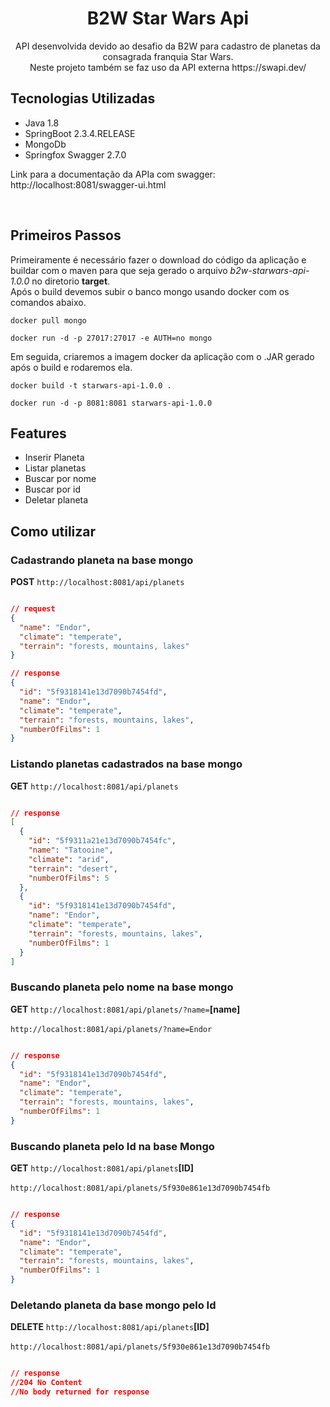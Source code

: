 <h1 align="center">  B2W Star Wars Api </h1>

<p align="center">
  API desenvolvida devido ao desafio da B2W para cadastro de planetas da consagrada franquia Star Wars.
  <br/>
  Neste projeto também se faz uso da API externa https://swapi.dev/
</p>

## Tecnologias Utilizadas

 * Java 1.8
 * SpringBoot 2.3.4.RELEASE
 * MongoDb
 * Springfox Swagger 2.7.0

 Link para a documentação da APIa com swagger: http://localhost:8081/swagger-ui.html

</br>

## Primeiros Passos

<p>
  Primeiramente é necessário fazer o download do código da aplicação e buildar com o maven para que seja gerado o arquivo <i>b2w-starwars-api-1.0.0</i> no diretorio <b>target</b>.</br>
  Após o build devemos subir o banco mongo usando docker com os comandos abaixo.
</p>

```
docker pull mongo

docker run -d -p 27017:27017 -e AUTH=no mongo
```
<p>
  Em seguida, criaremos a imagem docker da aplicação com o .JAR gerado após o build e rodaremos ela.
</p>

```
docker build -t starwars-api-1.0.0 .

docker run -d -p 8081:8081 starwars-api-1.0.0
```
 
## Features
 - Inserir Planeta
 - Listar planetas
 - Buscar por nome
 - Buscar por id
 - Deletar planeta
 
 ## Como utilizar


### Cadastrando planeta na base mongo

**POST** `http://localhost:8081/api/planets`

```json

// request
{
  "name": "Endor",
  "climate": "temperate",
  "terrain": "forests, mountains, lakes"
}
```
```json
// response
{
  "id": "5f9318141e13d7090b7454fd",
  "name": "Endor",
  "climate": "temperate",
  "terrain": "forests, mountains, lakes",
  "numberOfFilms": 1
}

```

### Listando planetas cadastrados na base mongo

**GET** `http://localhost:8081/api/planets`

```json

// response
[
  {
    "id": "5f9311a21e13d7090b7454fc",
    "name": "Tatooine",
    "climate": "arid",
    "terrain": "desert",
    "numberOfFilms": 5
  },
  {
    "id": "5f9318141e13d7090b7454fd",
    "name": "Endor",
    "climate": "temperate",
    "terrain": "forests, mountains, lakes",
    "numberOfFilms": 1
  }
]
```
### Buscando planeta pelo nome na base mongo

**GET** `http://localhost:8081/api/planets/?name=`**[name]** </br></br>
`http://localhost:8081/api/planets/?name=Endor`
```json

// response 
{
  "id": "5f9318141e13d7090b7454fd",
  "name": "Endor",
  "climate": "temperate",
  "terrain": "forests, mountains, lakes",
  "numberOfFilms": 1
}
```

### Buscando planeta pelo Id na base Mongo

**GET** `http://localhost:8081/api/planets`**[ID]** </br></br>
`http://localhost:8081/api/planets/5f930e861e13d7090b7454fb`
```json

// response 
{
  "id": "5f9318141e13d7090b7454fd",
  "name": "Endor",
  "climate": "temperate",
  "terrain": "forests, mountains, lakes",
  "numberOfFilms": 1
}
```

### Deletando planeta da base mongo pelo Id

**DELETE** `http://localhost:8081/api/planets`**[ID]** </br></br>
`http://localhost:8081/api/planets/5f930e861e13d7090b7454fb`
```json

// response 
//204 No Content
//No body returned for response
```
